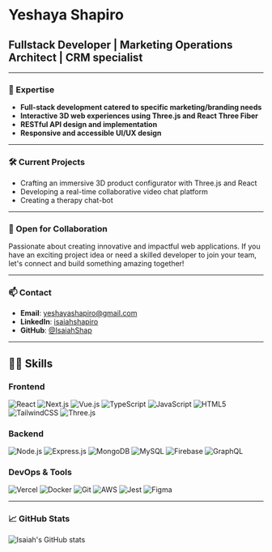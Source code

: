 # Yeshaya Shapiro
## Fullstack Developer | Marketing Operations Architect | CRM specialist

---

### 🚀 Expertise
- **Full-stack development catered to specific marketing/branding needs**
- **Interactive 3D web experiences using Three.js and React Three Fiber**
- **RESTful API design and implementation**
- **Responsive and accessible UI/UX design**

---

### 🛠️ Current Projects
- Crafting an immersive 3D product configurator with Three.js and React
- Developing a real-time collaborative video chat platform
- Creating a therapy chat-bot

---

### 💼 Open for Collaboration
Passionate about creating innovative and impactful web applications. If you have an exciting project idea or need a skilled developer to join your team, let's connect and build something amazing together!

---

### 📫 Contact
- **Email**: [yeshayashapiro@gmail.com](mailto:yeshayashapiro@gmail.com)
- **LinkedIn**: [isaiahshapiro](https://www.linkedin.com/in/isaiahshapiro)
- **GitHub**: [@IsaiahShap](https://github.com/IsaiahShap)

---

## 👨‍💻 Skills

### Frontend
![React](https://img.shields.io/badge/-React-61DAFB?style=flat-square&logo=react&logoColor=black)
![Next.js](https://img.shields.io/badge/-Next.js-000000?style=flat-square&logo=next.js&logoColor=white)
![Vue.js](https://img.shields.io/badge/-Vue.js-4FC08D?style=flat-square&logo=vue.js&logoColor=white)
![TypeScript](https://img.shields.io/badge/-TypeScript-3178C6?style=flat-square&logo=typescript&logoColor=white)
![JavaScript](https://img.shields.io/badge/-JavaScript-F7DF1E?style=flat-square&logo=javascript&logoColor=black)
![HTML5](https://img.shields.io/badge/-HTML5-E34F26?style=flat-square&logo=html5&logoColor=white)
![TailwindCSS](https://img.shields.io/badge/-TailwindCSS-38B2AC?style=flat-square&logo=tailwind-css&logoColor=white)
![Three.js](https://img.shields.io/badge/-Three.js-000000?style=flat-square&logo=three.js&logoColor=white)

### Backend
![Node.js](https://img.shields.io/badge/-Node.js-339933?style=flat-square&logo=node.js&logoColor=white)
![Express.js](https://img.shields.io/badge/-Express.js-000000?style=flat-square&logo=express&logoColor=white)
![MongoDB](https://img.shields.io/badge/-MongoDB-47A248?style=flat-square&logo=mongodb&logoColor=white)
![MySQL](https://img.shields.io/badge/-MySQL-4479A1?style=flat-square&logo=mysql&logoColor=white)
![Firebase](https://img.shields.io/badge/-Firebase-FFCA28?style=flat-square&logo=firebase&logoColor=white)
![GraphQL](https://img.shields.io/badge/-GraphQL-E10098?style=flat-square&logo=graphql&logoColor=white)

### DevOps & Tools
![Vercel](https://img.shields.io/badge/-Vercel-000000?style=flat-square&logo=vercel&logoColor=white)
![Docker](https://img.shields.io/badge/-Docker-2496ED?style=flat-square&logo=docker&logoColor=white)
![Git](https://img.shields.io/badge/-Git-F05032?style=flat-square&logo=git&logoColor=white)
![AWS](https://img.shields.io/badge/-AWS-232F3E?style=flat-square&logo=amazon-aws&logoColor=white)
![Jest](https://img.shields.io/badge/-Jest-C21325?style=flat-square&logo=jest&logoColor=white)
![Figma](https://img.shields.io/badge/-Figma-F24E1E?style=flat-square&logo=figma&logoColor=white)

---

### 📈 GitHub Stats
![Isaiah's GitHub stats](https://github-readme-stats.vercel.app/api?username=Isaiahshap&show_icons=true&theme=radical)

